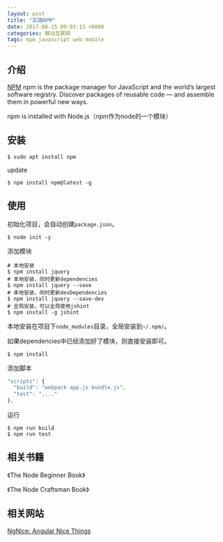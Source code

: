 ```yaml
---
layout: post
title: "实践NPM"
date: 2017-08-15 09:03:13 +0800
categories: 移动互联网
tags: npm javascript web mobile
---
```


## 介绍

[NPM](https://www.npmjs.com/) npm is the package manager for JavaScript and the world’s largest software registry. Discover packages of reusable code — and assemble them in powerful new ways.

npm is installed with Node.js（npm作为node的一个模块）

## 安装

```shell
$ sudo apt install npm
```

update

```shell
$ npm install npm@latest -g
```

## 使用

初始化项目，会自动创建`package.json`。

```shell
$ node init -y
```

添加模块

```shell
# 本地安装
$ npm install jquery
# 本地安装，同时更新dependencies
$ npm install jquery --save
# 本地安装，同时更新devDependencies
$ npm install jquery --save-dev
# 全局安装，可以全局使用jshint
$ npm install -g jshint
```

本地安装在项目下`node_modules`目录，全局安装到`~/.npm/`。

如果dependencies中已经添加好了模块，则直接安装即可。

```shell
$ npm install
```

添加脚本

```javascript
"scripts": {
  "build": "webpack app.js bundle.js",
  "test": "...."
},
```

运行

```shell
$ npm run build
$ npm run test
```



## 相关书籍

《The Node Beginner Book》

《The Node Craftsman Book》

## 相关网站

[NgNice: Angular Nice Things](http://www.ngnice.com/)